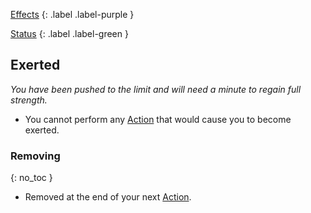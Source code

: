 
[Effects](Game/Core/Effects)
{: .label .label-purple }

[Status](Game/Core/Effects#Status)
{: .label .label-green }

## Exerted
*You have been pushed to the limit and will need a minute to regain full strength.*
* You cannot perform any [Action](Game/Core/Terminology#Action) that would cause you to become exerted.
### Removing
{: no_toc }
* Removed at the end of your next [Action](Game/Core/Terminology#Action).
